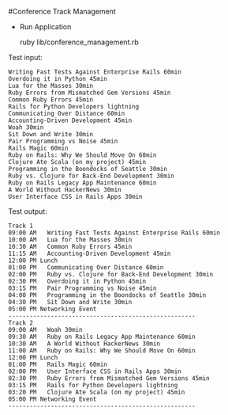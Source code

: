 #Conference Track Management
* Run Application
    
    ruby lib/conference_management.rb
    
Test input:

    Writing Fast Tests Against Enterprise Rails 60min
    Overdoing it in Python 45min
    Lua for the Masses 30min
    Ruby Errors from Mismatched Gem Versions 45min
    Common Ruby Errors 45min
    Rails for Python Developers lightning
    Communicating Over Distance 60min
    Accounting-Driven Development 45min
    Woah 30min
    Sit Down and Write 30min
    Pair Programming vs Noise 45min
    Rails Magic 60min
    Ruby on Rails: Why We Should Move On 60min
    Clojure Ate Scala (on my project) 45min
    Programming in the Boondocks of Seattle 30min
    Ruby vs. Clojure for Back-End Development 30min
    Ruby on Rails Legacy App Maintenance 60min
    A World Without HackerNews 30min
    User Interface CSS in Rails Apps 30min
    
Test output: 
    
    Track 1
    09:00 AM   Writing Fast Tests Against Enterprise Rails 60min
    10:00 AM   Lua for the Masses 30min
    10:30 AM   Common Ruby Errors 45min
    11:15 AM   Accounting-Driven Development 45min
    12:00 PM Lunch
    01:00 PM   Communicating Over Distance 60min
    02:00 PM   Ruby vs. Clojure for Back-End Development 30min
    02:30 PM   Overdoing it in Python 45min
    03:15 PM   Pair Programming vs Noise 45min
    04:00 PM   Programming in the Boondocks of Seattle 30min
    04:30 PM   Sit Down and Write 30min
    05:00 PM Networking Event
    -----------------------------------------------------
    Track 2
    09:00 AM   Woah 30min
    09:30 AM   Ruby on Rails Legacy App Maintenance 60min
    10:30 AM   A World Without HackerNews 30min
    11:00 AM   Ruby on Rails: Why We Should Move On 60min
    12:00 PM Lunch
    01:00 PM   Rails Magic 60min
    02:00 PM   User Interface CSS in Rails Apps 30min
    02:30 PM   Ruby Errors from Mismatched Gem Versions 45min
    03:15 PM   Rails for Python Developers lightning
    03:20 PM   Clojure Ate Scala (on my project) 45min
    05:00 PM Networking Event
    -----------------------------------------------------

